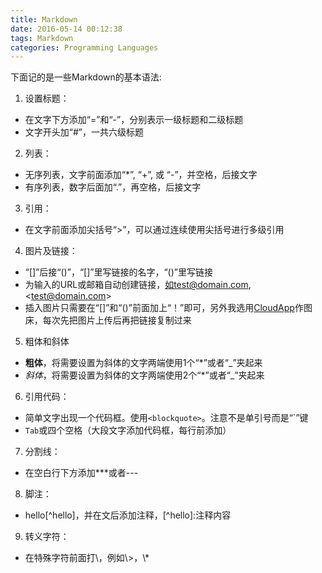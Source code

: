 ```yaml
---
title: Markdown
date: 2016-05-14 00:12:38
tags: Markdown
categories: Programming Languages
---
```

下面记的是一些Markdown的基本语法:  

1. 设置标题：  
 + 在文字下方添加“=”和“-”，分别表示一级标题和二级标题
 + 文字开头加“#”，一共六级标题
2. 列表：
 + 无序列表，文字前面添加“*”, “+”, 或 “-”，并空格，后接文字
 + 有序列表，数字后面加“.”，再空格，后接文字
3. 引用：
 + 在文字前面添加尖括号“>”，可以通过连续使用尖括号进行多级引用
4. 图片及链接：
 + “[]”后接“()”，“[]”里写链接的名字，“()”里写链接
 + 为输入的URL或邮箱自动创建链接，如test@domain.com,<test@domain.com\>
 + 插入图片只需要在“[]”和“()”前面加上“！”即可，另外我选用[CloudApp](https://www.getcloudapp.com/)作图床，每次先把图片上传后再把链接复制过来
5. 粗体和斜体
 + **粗体**，将需要设置为斜体的文字两端使用1个“*”或者“_”夹起来
 + *斜体*，将需要设置为斜体的文字两端使用2个“*”或者“_”夹起来
6. 引用代码：
 + 简单文字出现一个代码框。使用`<blockquote>`。注意不是单引号而是“`”键
 + `Tab`或四个空格（大段文字添加代码框，每行前添加）
7. 分割线：
 + 在空白行下方添加***或者---
8. 脚注：
 + hello[^hello]，并在文后添加注释，[^hello]:注释内容
9. 转义字符：
 + 在特殊字符前面打\，例如\\>，\\*